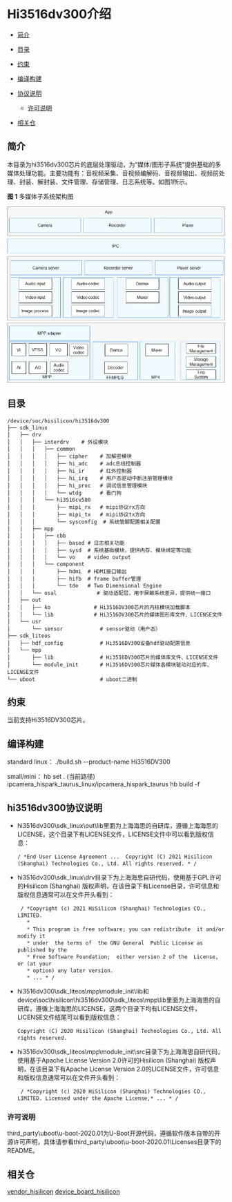 # Hi3516dv300介绍<a name="ZH-CN_TOPIC_0000001142448981"></a>

-   [简介](#section11660541593)
-   [目录](#section161941989596)
-   [约束](#section119744591305)
-   [编译构建](#section137768191623)
-   [协议说明](#section1312121216216)
    -   [许可说明](#section129654513264)

-   [相关仓](#section1371113476307)

## 简介<a name="section11660541593"></a>

本目录为hi3516dv300芯片的底层处理驱动，为“媒体/图形子系统”提供基础的多媒体处理功能。主要功能有：音视频采集、音视频编解码、音视频输出、视频前处理、封装、解封装、文件管理、存储管理、日志系统等。如图1所示。

**图 1**  多媒体子系统架构图<a name="fig4460722185514"></a>  


![](figures/zh-cn_image_0000001095808970.png)

## 目录<a name="section161941989596"></a>

```
/device/soc/hisilicon/hi3516dv300
├── sdk_linux
│   ├── drv
│   │   ├── interdrv    # 外设模块
│   │   │   ├── common
│   │   │   │   ├── cipher    # 加解密模块
│   │   │   │   ├── hi_adc    # adc总线控制器
│   │   │   │   ├── hi_ir     # 红外控制器
│   │   │   │   ├── hi_irq    # 用户态驱动中断注册管理模块
│   │   │   │   ├── hi_proc   # 调试信息管理模块
│   │   │   │   └── wtdg      # 看门狗
│   │   │   └── hi3516cv500
│   │   │       ├── mipi_rx   # mipi协议rx方向
│   │   │       ├── mipi_tx   # mipi协议tx方向
│   │   │       └── sysconfig  # 系统管脚配置相关配置
│   │   ├── mpp
│   │   │   ├── cbb
│   │   │   │   ├── based # 日志相关功能
│   │   │   │   ├── sysd  # 系统基础模块，提供内存、模块绑定等功能
│   │   │   │   └── vo    # video output
│   │   │   └── component
│   │   │       ├── hdmi  # HDMI接口输出
│   │   │       ├── hifb  # frame buffer管理
│   │   │       └── tde   # Two Dimensional Engine
│   │   └── osal             # 驱动适配层，用于屏蔽系统差异，提供统一接口
│   ├── out
│   │   ├── ko              # Hi3516DV300芯片的内核模块加载脚本
│   │   └── lib             # Hi3516DV300芯片的媒体图形库文件、LICENSE文件
│   └── usr
│       └── sensor            # sensor驱动（用户态）
├── sdk_liteos
│   ├── hdf_config            # Hi3516DV300设备hdf驱动配置信息
│   └── mpp
│       ├── lib               # Hi3516DV300芯片的媒体库文件、LICENSE文件
│       └── module_init       # Hi3516DV300芯片媒体各模块驱动对应的库、LICENSE文件
└── uboot                     # uboot二进制

```

## 约束<a name="section119744591305"></a>

当前支持Hi3516DV300芯片。

## 编译构建<a name="section137768191623"></a>

standard linux：
./build.sh --product-name Hi3516DV300

small/mini：
hb set
. (当前路径)
ipcamera_hispark_taurus_linux/ipcamera_hispark_taurus
hb build -f

## hi3516dv300协议说明<a name="section1312121216216"></a>

-   hi3516dv300\\sdk\_linux\\out\\lib里面为上海海思的自研库，遵循上海海思的LICENSE，这个目录下有LICENSE文件，LICENSE文件中可以看到版权信息：

    ```
    / *End User License Agreement ...  Copyright (C) 2021 Hisilicon (Shanghai) Technologies Co., Ltd. All rights reserved. * /
    ```

-   hi3516dv300\\sdk\_linux\\drv目录下为上海海思自研代码，使用基于GPL许可的Hisilicon \(Shanghai\) 版权声明，在该目录下有License目录，许可信息和版权信息通常可以在文件开头看到：

    ```
     / *Copyright (c) 2021 HiSilicon (Shanghai) Technologies CO., LIMITED. 
       *
       * This program is free software; you can redistribute  it and/or modify it
       * under  the terms of  the GNU General  Public License as published by the
       * Free Software Foundation;  either version 2 of the  License, or (at your
       * option) any later version.
       * ... * /
    ```

-   hi3516dv300\\sdk\_liteos\\mpp\\module\_init\\lib和device\\soc\\hisilicon\\hi3516dv300\\sdk\_liteos\\mpp\\lib里面为上海海思的自研库，遵循上海海思的LICENSE，这两个目录下均有LICENSE文件，LICENSE文件结尾可以看到版权信息：

    ```
    Copyright (C) 2020 Hisilicon (Shanghai) Technologies Co., Ltd. All rights reserved.
    ```

-   hi3516dv300\\sdk\_liteos\\mpp\\module\_init\\src目录下为上海海思自研代码，使用基于Apache License Version 2.0许可的Hisilicon \(Shanghai\) 版权声明，在该目录下有Apache License Version 2.0的LICENSE文件，许可信息和版权信息通常可以在文件开头看到：

    ```
     / *Copyright (c) 2020 HiSilicon (Shanghai) Technologies CO., LIMITED. Licensed under the Apache License,* ... * / 
    ```

### 许可说明<a name="section129654513264"></a>


third\_party\\uboot\\u-boot-2020.01为U-Boot开源代码，遵循软件版本自带的开源许可声明，具体请参看third\_party\\uboot\\u-boot-2020.01\\Licenses目录下的README。

## 相关仓<a name="section1371113476307"></a>

[vendor_hisilicon](https://gitee.com/openharmony/vendor_hisilicon) 
[device_board_hisilicon](https://gitee.com/openharmony/device_board_hisilicon)

